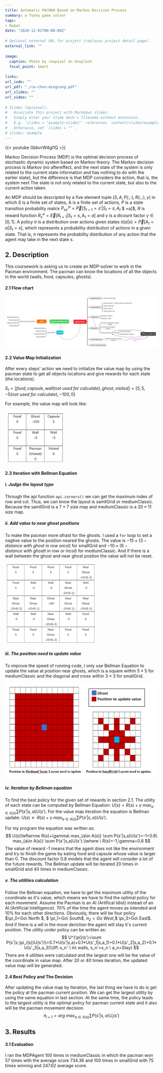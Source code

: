 ```yaml
---
title: Automatic PACMAN Based on Markov Decision Process
summary: a funny game solver
tags:
- Robot
date: "2020-12-01T00:00:00Z"

# Optional external URL for project (replaces project detail page).
external_link: ""

image:
  caption: Photo by rawpixel on Unsplash
  focal_point: Smart

links:
url_code: ""
url_pdf: "./cw-chen-mingcong.pdf"
url_slides: ""
url_video: ""

# Slides (optional).
#   Associate this project with Markdown slides.
#   Simply enter your slide deck's filename without extension.
#   E.g. `slides = "example-slides"` references `content/slides/example-slides.md`.
#   Otherwise, set `slides = ""`.
# slides: example
---
```


{{< youtube GbbvrW4gI1Q >}}

Markov Decision Process (MDP) is the optimal decision process of stochastic dynamic system based on Markov theory. The Markov decision process is Markov (no aftereffect, and the next state of the system is only related to the current state information and has nothing to do with the earlier state), but the difference is that MDP considers the action, that is, the system next The state is not only related to the current state, but also to the current action taken.

An MDP should be descripted by a five element tuple $(S, A, P(:,:), R(:,:), \gamma)$ in which $S$ is a finite set of states, A is a finite set of actions, $P$ is a state transition probability matrix $P_{ss'}^a=\vec{P}[S_{t+1}  = s' | S_t = s,A_t$ $ =a]$, $R$ is reward function $R_s^a = \vec{E}[R_{t+1}|S_t=s,A_t=a]$ and $\gamma$ is a dicount factor $\gamma \in [0,1]$. A policy $\pi$ is a distribution over actions given states $\pi(a|s)=\vec{P}[A_t=a|S_t=s]$, which represents a probability distribution of actions in a given state. That is, $\pi$ represents the probability distribution of any action that the agent may take in the next state $s$.

## 2. Description

This coursework is asking us to create an MDP-solver to work in the Pacman environment. The pacman can know the locations of all the objects in the world (walls, food, capsules, ghosts).

#### 2.1 Flow chart

![flowchart](./flowchart.png)

#### 2.2 Value Map Initialization

After every steps' action we need to initialize the value map by using the pacman state to get all objects locations and give rewards for each state (the locations). 

$S_t = [food, capsule, wall(not \ used \ for \ calculate), ghost, visited] = [5, 5, -5(not\ used\ for\ calculate), -100, 0]$

For example, the value map will look like:

![Valuemap](./valuemap.jpg)

#### 2.3 Iteration with Bellman Equation 

##### i. Judge the layout type

Through the api function ```api.corners()``` we can get the maximum index of row and col. Thus, we can know the layout is samllGrid or mediumClassic. Because the samllGrid is a $7\times7$ size map and mediumClassic is a $20\times11$ size map.

##### ii. Add value to near ghost positions

To make the pacman more afraid for the ghosts. I used a ```for``` loop to set a nagtive value to the position neared the ghosts. The value is $-15\times (3-distance\ with \ ghost\ in\ row \ or col)$ for smallGrid and $-10\times (6-distance\ with \ ghostt\ in\ row \ or \ in col)$ for mediumClassic. 	And if there is a wall between the ghost and near ghost postion the value will not be reset.

![nearGhost](./nearghost.png)

##### iii. The position need to update value

To improve the speed of running code, I only use Bellman Equation to update the value at position near ghosts, which is a square within $5\times 5$ for mediumClassic and the diagonal and cross within $3\times 3$ for smallGrid.

![update](./update.png)

##### iv.  Iteration by Bellman equation

To find the best policy for the given set of rewards in section 2.1. The utility of each state can be computed by Bellman Equation: $U(s)=R(s)+\gamma\ max_{a\in A(s)} \sum P(s'|s,a)U(s')$. For the value map iteration the equation is Bellman update: $U(s)\leftarrow R(s)+\gamma\ max_{a\in A(s)} \sum P(s'|s,a)U(s')$.

For my program the equation was written as:
$$
U(s)\leftarrow R(s)+\gamma\ max_{a\in A(s)} \sum P(s'|s,a)U(s')=-1+0.8\ max_{a\in A(s)} \sum P(s'|s,a)U(s').\\where \ R(s)=-1,\gamma=0.8
$$
The value of reward -1 means that the agent does not like the environment and try to finish the game by eating food and capsule whose value is larger than 0. The discount factor 0.8 models that the agent will consider a lot of the future rewards. The Bellman update will be iterated 20 times in smallGrid and 40 times in mediumClassic.

##### v. The utilities calculation

Follow the Bellman equation, we have to get the maximum utility of the coordinate as it's value, which means we have to find the optimal policy for each movement. Assume the Pacman is an AI (Artifical Idiot) instead of an AI (Artificial Intelligence). 70% of the time the agent moves as intended and 10% for each other directions. Obviously, there will be four policy $\pi_0=Go\ North $, $ \pi_1=Go\ South$, $\pi_2=Go\ West$,$ \pi_3=Go\ East$.  And if there is a wll in the move deriction the agent will stay it's current position. The utility under policy can be written as:
$$
U^{\pi}(s')=\sum P(s'|s,\pi_i(s))U(s')\\=0.7*U(s'|s,a)+0.1*U(s'_1|s,a_1)+0.1*U(s'_2|s,a_2)+0.1*U(s'_3|s,a_3)\\(If\ s_n' \ in\ walls, s_n'=s_n \ a_n=Stay)
$$
There are 4 utilities were calculated and the largest one will be the value of the coordinate in value map. After 20 or 40 times iteration, the updated value map will be generated.
#### 2.4 Best Policy and The Decision

After updating the value map by Iteration, the last thing we have to do is get the policy at the pacman current position. We can get the largest utility by using the same equation in last section.  At the same time, the policy leads to the largest utility is the optimal policy for pacman current state and it also will be the pacman movement decision.
$$
\pi_{i+1}=arg\ max_{a\in A(s)}\sum P(s'|s,a)U_i(s') 
$$
## 3. Results

#### 3.1 Evaluation

I ran the MDPAgent 100 times in mediumClassic in which the pacman won 57 times with the average score 734.36 and 100 times in smallGrid with 75 times winning and 247.62 average score.
